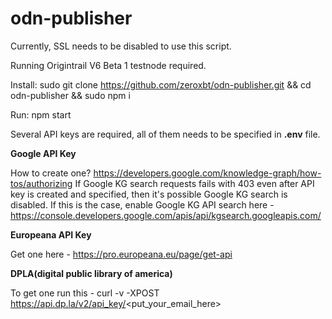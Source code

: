 # odn-publisher

Currently, SSL needs to be disabled to use this script.

Running Origintrail V6 Beta 1 testnode required.

Install: sudo git clone https://github.com/zeroxbt/odn-publisher.git && cd odn-publisher && sudo npm i

Run: npm start

Several API keys are required, all of them needs to be specified in **.env** file.

**Google API Key**

How to create one? https://developers.google.com/knowledge-graph/how-tos/authorizing
If Google KG search requests fails with 403 even after API key is created and specified, then it's possible Google KG search is disabled.
If this is the case, enable Google KG API search here - https://console.developers.google.com/apis/api/kgsearch.googleapis.com/

**Europeana API Key**

Get one here - https://pro.europeana.eu/page/get-api

**DPLA(digital public library of america)**

To get one run this - curl -v -XPOST https://api.dp.la/v2/api_key/<put_your_email_here>
